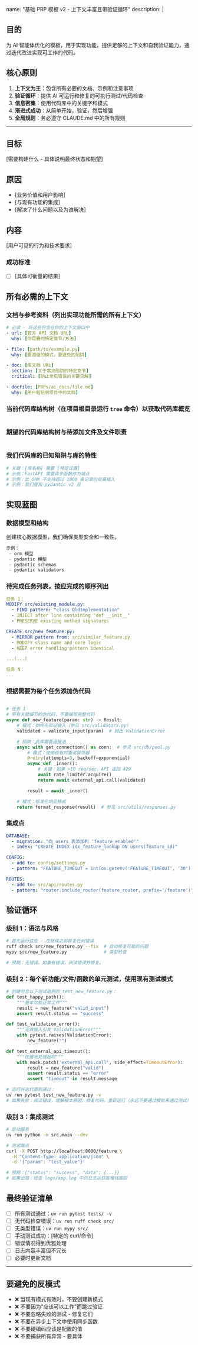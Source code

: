 name: "基础 PRP 模板 v2 - 上下文丰富且带验证循环"
description: |

## 目的
为 AI 智能体优化的模板，用于实现功能，提供足够的上下文和自我验证能力，通过迭代改进实现可工作的代码。

## 核心原则
1. **上下文为王**：包含所有必要的文档、示例和注意事项
2. **验证循环**：提供 AI 可运行和修复的可执行测试/代码检查
3. **信息密集**：使用代码库中的关键字和模式
4. **渐进式成功**：从简单开始，验证，然后增强
5. **全局规则**：务必遵守 CLAUDE.md 中的所有规则

---

## 目标
[需要构建什么 - 具体说明最终状态和期望]

## 原因
- [业务价值和用户影响]
- [与现有功能的集成]
- [解决了什么问题以及为谁解决]

## 内容
[用户可见的行为和技术要求]

### 成功标准
- [ ] [具体可衡量的结果]

## 所有必需的上下文

### 文档与参考资料（列出实现功能所需的所有上下文）
```yaml
# 必读 - 将这些包含在你的上下文窗口中
- url: [官方 API 文档 URL]
  why: [你需要的特定章节/方法]

- file: [path/to/example.py]
  why: [要遵循的模式，要避免的陷阱]

- doc: [库文档 URL]
  section: [关于常见陷阱的特定章节]
  critical: [防止常见错误的关键见解]

- docfile: [PRPs/ai_docs/file.md]
  why: [用户粘贴到项目中的文档]

```

### 当前代码库结构树（在项目根目录运行 `tree` 命令）以获取代码库概览
```bash

```

### 期望的代码库结构树与待添加文件及文件职责
```bash

```

### 我们代码库的已知陷阱与库的特性
```python
# 关键：[库名称] 需要 [特定设置]
# 示例：FastAPI 需要异步函数作为端点
# 示例：此 ORM 不支持超过 1000 条记录的批量插入
# 示例：我们使用 pydantic v2 且
```

## 实现蓝图

### 数据模型和结构

创建核心数据模型，我们确保类型安全和一致性。
```python
示例：
 - orm 模型
 - pydantic 模型
 - pydantic schemas
 - pydantic validators

```

### 待完成任务列表，按应完成的顺序列出

```yaml
任务 1：
MODIFY src/existing_module.py:
  - FIND pattern: "class OldImplementation"
  - INJECT after line containing "def __init__"
  - PRESERVE existing method signatures

CREATE src/new_feature.py:
  - MIRROR pattern from: src/similar_feature.py
  - MODIFY class name and core logic
  - KEEP error handling pattern identical

...(...)

任务 N：
...

```


### 根据需要为每个任务添加伪代码
```python

# 任务 1
# 带有关键细节的伪代码，不要编写完整代码
async def new_feature(param: str) -> Result:
    # 模式：始终先验证输入（参见 src/validators.py）
    validated = validate_input(param)  # 抛出 ValidationError

    # 陷阱：此库需要连接池
    async with get_connection() as conn:  # 参见 src/db/pool.py
        # 模式：使用现有的重试装饰器
        @retry(attempts=3, backoff=exponential)
        async def _inner():
            # 关键：如果 >10 req/sec，API 返回 429
            await rate_limiter.acquire()
            return await external_api.call(validated)

        result = await _inner()

    # 模式：标准化响应格式
    return format_response(result)  # 参见 src/utils/responses.py
```

### 集成点
```yaml
DATABASE:
  - migration: "向 users 表添加列 'feature_enabled'"
  - index: "CREATE INDEX idx_feature_lookup ON users(feature_id)"

CONFIG:
  - add to: config/settings.py
  - pattern: "FEATURE_TIMEOUT = int(os.getenv('FEATURE_TIMEOUT', '30'))"

ROUTES:
  - add to: src/api/routes.py
  - pattern: "router.include_router(feature_router, prefix='/feature')"
```

## 验证循环

### 级别 1：语法与风格
```bash
# 首先运行这些 - 在继续之前修复任何错误
ruff check src/new_feature.py --fix  # 自动修复可能的问题
mypy src/new_feature.py              # 类型检查

# 预期：无错误。如果有错误，阅读错误并修复。
```

### 级别 2：每个新功能/文件/函数的单元测试，使用现有测试模式
```python
# 创建包含以下测试用例的 test_new_feature.py：
def test_happy_path():
    """基本功能正常工作"""
    result = new_feature("valid_input")
    assert result.status == "success"

def test_validation_error():
    """无效输入引发 ValidationError"""
    with pytest.raises(ValidationError):
        new_feature("")

def test_external_api_timeout():
    """优雅地处理超时"""
    with mock.patch('external_api.call', side_effect=TimeoutError):
        result = new_feature("valid")
        assert result.status == "error"
        assert "timeout" in result.message
```

```bash
# 运行并迭代直到通过：
uv run pytest test_new_feature.py -v
# 如果失败：阅读错误，理解根本原因，修复代码，重新运行（永远不要通过模拟来通过测试）
```

### 级别 3：集成测试
```bash
# 启动服务
uv run python -m src.main --dev

# 测试端点
curl -X POST http://localhost:8000/feature \
  -H "Content-Type: application/json" \
  -d '{"param": "test_value"}'

# 预期：{"status": "success", "data": {...}}
# 如果出错：检查 logs/app.log 中的日志以获取堆栈跟踪
```

## 最终验证清单
- [ ] 所有测试通过：`uv run pytest tests/ -v`
- [ ] 无代码检查错误：`uv run ruff check src/`
- [ ] 无类型错误：`uv run mypy src/`
- [ ] 手动测试成功：[特定的 curl/命令]
- [ ] 错误情况得到优雅处理
- [ ] 日志内容丰富但不冗长
- [ ] 必要时更新文档

---

## 要避免的反模式
- ❌ 当现有模式有效时，不要创建新模式
- ❌ 不要因为"应该可以工作"而跳过验证
- ❌ 不要忽略失败的测试 - 修复它们
- ❌ 不要在异步上下文中使用同步函数
- ❌ 不要硬编码应该是配置的值
- ❌ 不要捕获所有异常 - 要具体